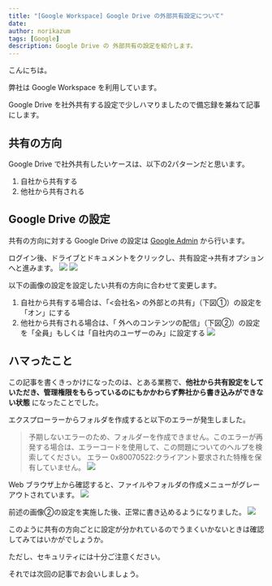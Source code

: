 ```yaml
---
title: "[Google Workspace] Google Drive の外部共有設定について"
date: 
author: norikazum
tags: [Google]
description: Google Drive の 外部共有の設定を紹介します。
---
```


こんにちは。

弊社は Google Workspace を利用しています。

Google Drive を社外共有する設定で少しハマりましたので備忘録を兼ねて記事にします。

## 共有の方向

Google Drive で社外共有したいケースは、以下の2パターンだと思います。

1. 自社から共有する
1. 他社から共有される

## Google Drive の設定

共有の方向に対する Google Drive の設定は [Google Admin](https://admin.google.com/) から行います。

ログイン後、ドライブとドキュメントをクリックし、共有設定→共有オプションへと進みます。
![](images/2022-06-26_13h00_39.png)
![](images/2022-06-26_13h06_35.png)

以下の画像の設定を設定したい共有の方向に合わせて変更します。

1. 自社から共有する場合は、「<会社名> の外部との共有」（下図①）の設定を「オン」にする
1. 他社から共有される場合は、「<Workspace> 外へのコンテンツの配信」（下図②）の設定を「全員」もしくは「自社内のユーザーのみ」に設定する
![](images/2022-06-10_12h10_42.png)

## ハマったこと

この記事を書くきっかけになったのは、とある業務で、**他社から共有設定をしていただき、管理権限をもらっているのにもかかわらず弊社から書き込みができない状態** になったことでした。

エクスプローラーからフォルダを作成すると以下のエラーが発生しました。

> 予期しないエラーのため、フォルダーを作成できません。このエラーが再発する場合は、エラーコードを使用して、この問題についてのヘルプを検索してください。
エラー 0x80070522:クライアント要求された特権を保有していません。
![](images/2022-06-10_12h14_22.png)

Web ブラウザ上から確認すると、ファイルやフォルダの作成メニューがグレーアウトされています。
![](images/2022-06-10_12h13_46.png)

前述の画像②の設定を実施した後、正常に書き込めるようになりました。
![](images/2022-06-10_12h17_01.png)

このように共有の方向ごとに設定が分かれているのでうまくいかないときは確認してみてはいかがでしょうか。

ただし、セキュリティには十分ご注意ください。

それでは次回の記事でお会いしましょう。
